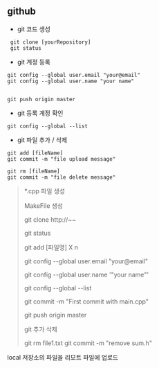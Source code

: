 ## github 



- git 코드 생성

```
 git clone [yourRepository]
 git status
```



- git 계정 등록

```
git config --global user.email "your@email"
git config --global user.name "your name"


git push origin master
```

- git 등록 계정 확인

```
git config --global --list
```

- git 파일 추가 / 삭제

```
git add [fileName]
git commit -m "file upload message"

git rm [fileName]
git commit -m "file delete message"
```





> *.cpp 파일 생성
>
> MakeFile 생성
>
> git clone http://~~
>
> git status
>
> git add [파일명] X n 
>
> git config --global user.email "your@email"
>
> git config --global user.name '"your name"'
>
> git config --global --list
>
> git commit -m "First commit with main.cpp"
>
> git push origin master
>
>  
>
> git 추가 삭제
>
> git rm file1.txt
> git commit -m "remove sum.h"



local 저장소의 파일을 리모트 파일에 업로드



